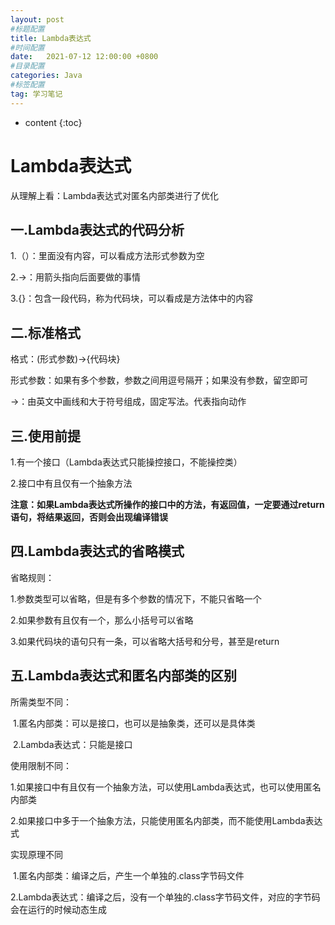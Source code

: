 ```yaml
---
layout: post
#标题配置
title: Lambda表达式
#时间配置
date:   2021-07-12 12:00:00 +0800
#目录配置
categories: Java
#标签配置
tag: 学习笔记
---
```


* content
{:toc}




# Lambda表达式

从理解上看：Lambda表达式对匿名内部类进行了优化

## 一.Lambda表达式的代码分析

1.（）：里面没有内容，可以看成方法形式参数为空

2.->：用箭头指向后面要做的事情

3.{}：包含一段代码，称为代码块，可以看成是方法体中的内容

## 二.标准格式

格式：(形式参数)->{代码块}

形式参数：如果有多个参数，参数之间用逗号隔开；如果没有参数，留空即可

->：由英文中画线和大于符号组成，固定写法。代表指向动作

## 三.使用前提

1.有一个接口（Lambda表达式只能操控接口，不能操控类）

2.接口中有且仅有一个抽象方法

**注意：如果Lambda表达式所操作的接口中的方法，有返回值，一定要通过return语句，将结果返回，否则会出现编译错误**

## 四.Lambda表达式的省略模式

省略规则：

1.参数类型可以省略，但是有多个参数的情况下，不能只省略一个

2.如果参数有且仅有一个，那么小括号可以省略

3.如果代码块的语句只有一条，可以省略大括号和分号，甚至是return

## 五.Lambda表达式和匿名内部类的区别

所需类型不同：

​		1.匿名内部类：可以是接口，也可以是抽象类，还可以是具体类

​		2.Lambda表达式：只能是接口

使用限制不同：

​		1.如果接口中有且仅有一个抽象方法，可以使用Lambda表达式，也可以使用匿名内部类

​		2.如果接口中多于一个抽象方法，只能使用匿名内部类，而不能使用Lambda表达式

实现原理不同

​		1.匿名内部类：编译之后，产生一个单独的.class字节码文件

​		2.Lambda表达式：编译之后，没有一个单独的.class字节码文件，对应的字节码会在运行的时候动态生成

